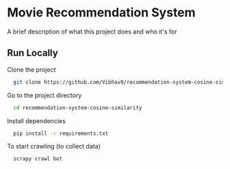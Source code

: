
# Movie Recommendation System

A brief description of what this project does and who it's for


## Run Locally

Clone the project

```bash
  git clone https://github.com/Vibhav0/recommendation-system-cosine-similarity.git
```

Go to the project directory

```bash
  cd recommendation-system-cosine-similarity
```

Install dependencies

```bash
  pip install -r requirements.txt
```

To start crawling (to collect data)

```bash
  scrapy crawl bot
```

  